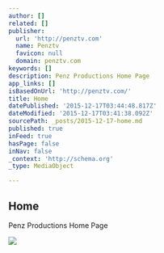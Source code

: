 ```yaml
---
author: []
related: []
publisher:
  url: 'http://penztv.com'
  name: Penztv
  favicon: null
  domain: penztv.com
keywords: []
description: Penz Productions Home Page
app_links: []
isBasedOnUrl: 'http://penztv.com/'
title: Home
datePublished: '2015-12-17T03:44:48.817Z'
dateModified: '2015-12-17T03:41:38.092Z'
sourcePath: _posts/2015-12-17-home.md
published: true
inFeed: true
hasPage: false
inNav: false
_context: 'http://schema.org'
_type: MediaObject

---
```

<article style=""><h1>Home</h1><p>Penz Productions Home Page</p><img src="http://penztv.com/images/d-emmy-1-win.jpg" /></article>